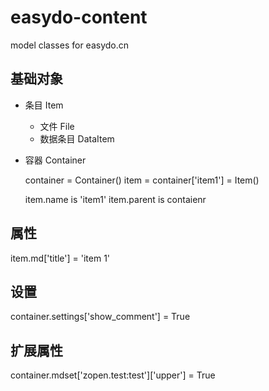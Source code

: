 # easydo-content

model classes for easydo.cn

## 基础对象

- 条目 Item
  - 文件 File
  - 数据条目 DataItem
- 容器 Container

  container = Container()
  item = container['item1'] = Item()
  
  item.name is 'item1'
  item.parent is contaienr 

## 属性

  item.md['title'] = 'item 1'

## 设置

  container.settings['show_comment'] = True

## 扩展属性

  container.mdset['zopen.test:test']['upper'] = True


